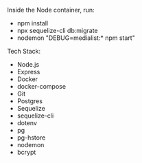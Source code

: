 Inside the Node container, run:
- npm install
- npx sequelize-cli db:migrate
- nodemon "DEBUG=medialist:* npm start"

Tech Stack:
- Node.js
- Express
- Docker
- docker-compose
- Git
- Postgres
- Sequelize
- sequelize-cli
- dotenv
- pg
- pg-hstore
- nodemon
- bcrypt